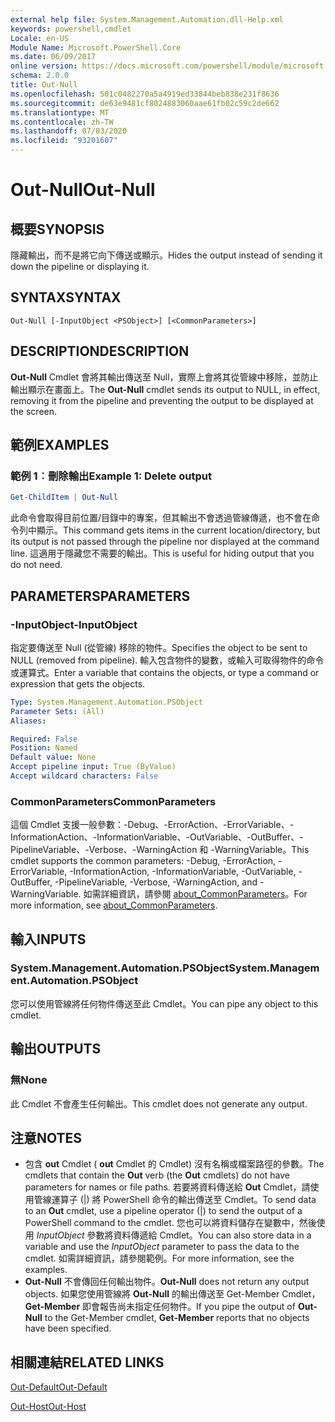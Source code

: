 ```yaml
---
external help file: System.Management.Automation.dll-Help.xml
keywords: powershell,cmdlet
Locale: en-US
Module Name: Microsoft.PowerShell.Core
ms.date: 06/09/2017
online version: https://docs.microsoft.com/powershell/module/microsoft.powershell.core/out-null?view=powershell-7&WT.mc_id=ps-gethelp
schema: 2.0.0
title: Out-Null
ms.openlocfilehash: 501c0482270a5a4919ed33844beb838e231f8636
ms.sourcegitcommit: de63e9481cf8024883060aae61fb02c59c2de662
ms.translationtype: MT
ms.contentlocale: zh-TW
ms.lasthandoff: 07/03/2020
ms.locfileid: "93201607"
---
```

# <span data-ttu-id="4db5c-103">Out-Null</span><span class="sxs-lookup"><span data-stu-id="4db5c-103">Out-Null</span></span>

## <span data-ttu-id="4db5c-104">概要</span><span class="sxs-lookup"><span data-stu-id="4db5c-104">SYNOPSIS</span></span>
<span data-ttu-id="4db5c-105">隱藏輸出，而不是將它向下傳送或顯示。</span><span class="sxs-lookup"><span data-stu-id="4db5c-105">Hides the output instead of sending it down the pipeline or displaying it.</span></span>

## <span data-ttu-id="4db5c-106">SYNTAX</span><span class="sxs-lookup"><span data-stu-id="4db5c-106">SYNTAX</span></span>

```
Out-Null [-InputObject <PSObject>] [<CommonParameters>]
```

## <span data-ttu-id="4db5c-107">DESCRIPTION</span><span class="sxs-lookup"><span data-stu-id="4db5c-107">DESCRIPTION</span></span>

<span data-ttu-id="4db5c-108">**Out-Null** Cmdlet 會將其輸出傳送至 Null，實際上會將其從管線中移除，並防止輸出顯示在畫面上。</span><span class="sxs-lookup"><span data-stu-id="4db5c-108">The **Out-Null** cmdlet sends its output to NULL, in effect, removing it from the pipeline and preventing the output to be displayed at the screen.</span></span>

## <span data-ttu-id="4db5c-109">範例</span><span class="sxs-lookup"><span data-stu-id="4db5c-109">EXAMPLES</span></span>

### <span data-ttu-id="4db5c-110">範例 1︰刪除輸出</span><span class="sxs-lookup"><span data-stu-id="4db5c-110">Example 1: Delete output</span></span>

```powershell
Get-ChildItem | Out-Null
```

<span data-ttu-id="4db5c-111">此命令會取得目前位置/目錄中的專案，但其輸出不會透過管線傳遞，也不會在命令列中顯示。</span><span class="sxs-lookup"><span data-stu-id="4db5c-111">This command gets items in the current location/directory, but its output is not passed through the pipeline nor displayed at the command line.</span></span>
<span data-ttu-id="4db5c-112">這適用于隱藏您不需要的輸出。</span><span class="sxs-lookup"><span data-stu-id="4db5c-112">This is useful for hiding output that you do not need.</span></span>

## <span data-ttu-id="4db5c-113">PARAMETERS</span><span class="sxs-lookup"><span data-stu-id="4db5c-113">PARAMETERS</span></span>

### <span data-ttu-id="4db5c-114">-InputObject</span><span class="sxs-lookup"><span data-stu-id="4db5c-114">-InputObject</span></span>

<span data-ttu-id="4db5c-115">指定要傳送至 Null (從管線) 移除的物件。</span><span class="sxs-lookup"><span data-stu-id="4db5c-115">Specifies the object to be sent to NULL (removed from pipeline).</span></span>
<span data-ttu-id="4db5c-116">輸入包含物件的變數，或輸入可取得物件的命令或運算式。</span><span class="sxs-lookup"><span data-stu-id="4db5c-116">Enter a variable that contains the objects, or type a command or expression that gets the objects.</span></span>

```yaml
Type: System.Management.Automation.PSObject
Parameter Sets: (All)
Aliases:

Required: False
Position: Named
Default value: None
Accept pipeline input: True (ByValue)
Accept wildcard characters: False
```

### <span data-ttu-id="4db5c-117">CommonParameters</span><span class="sxs-lookup"><span data-stu-id="4db5c-117">CommonParameters</span></span>

<span data-ttu-id="4db5c-118">這個 Cmdlet 支援一般參數：-Debug、-ErrorAction、-ErrorVariable、-InformationAction、-InformationVariable、-OutVariable、-OutBuffer、-PipelineVariable、-Verbose、-WarningAction 和 -WarningVariable。</span><span class="sxs-lookup"><span data-stu-id="4db5c-118">This cmdlet supports the common parameters: -Debug, -ErrorAction, -ErrorVariable, -InformationAction, -InformationVariable, -OutVariable, -OutBuffer, -PipelineVariable, -Verbose, -WarningAction, and -WarningVariable.</span></span> <span data-ttu-id="4db5c-119">如需詳細資訊，請參閱 [about_CommonParameters](https://go.microsoft.com/fwlink/?LinkID=113216)。</span><span class="sxs-lookup"><span data-stu-id="4db5c-119">For more information, see [about_CommonParameters](https://go.microsoft.com/fwlink/?LinkID=113216).</span></span>

## <span data-ttu-id="4db5c-120">輸入</span><span class="sxs-lookup"><span data-stu-id="4db5c-120">INPUTS</span></span>

### <span data-ttu-id="4db5c-121">System.Management.Automation.PSObject</span><span class="sxs-lookup"><span data-stu-id="4db5c-121">System.Management.Automation.PSObject</span></span>

<span data-ttu-id="4db5c-122">您可以使用管線將任何物件傳送至此 Cmdlet。</span><span class="sxs-lookup"><span data-stu-id="4db5c-122">You can pipe any object to this cmdlet.</span></span>

## <span data-ttu-id="4db5c-123">輸出</span><span class="sxs-lookup"><span data-stu-id="4db5c-123">OUTPUTS</span></span>

### <span data-ttu-id="4db5c-124">無</span><span class="sxs-lookup"><span data-stu-id="4db5c-124">None</span></span>

<span data-ttu-id="4db5c-125">此 Cmdlet 不會產生任何輸出。</span><span class="sxs-lookup"><span data-stu-id="4db5c-125">This cmdlet does not generate any output.</span></span>

## <span data-ttu-id="4db5c-126">注意</span><span class="sxs-lookup"><span data-stu-id="4db5c-126">NOTES</span></span>

* <span data-ttu-id="4db5c-127">包含 **out** Cmdlet ( **out** Cmdlet 的 Cmdlet) 沒有名稱或檔案路徑的參數。</span><span class="sxs-lookup"><span data-stu-id="4db5c-127">The cmdlets that contain the **Out** verb (the **Out** cmdlets) do not have parameters for names or file paths.</span></span> <span data-ttu-id="4db5c-128">若要將資料傳送給 **Out** Cmdlet，請使用管線運算子 (|) 將 PowerShell 命令的輸出傳送至 Cmdlet。</span><span class="sxs-lookup"><span data-stu-id="4db5c-128">To send data to an **Out** cmdlet, use a pipeline operator (|) to send the output of a PowerShell command to the cmdlet.</span></span> <span data-ttu-id="4db5c-129">您也可以將資料儲存在變數中，然後使用 *InputObject* 參數將資料傳遞給 Cmdlet。</span><span class="sxs-lookup"><span data-stu-id="4db5c-129">You can also store data in a variable and use the *InputObject* parameter to pass the data to the cmdlet.</span></span> <span data-ttu-id="4db5c-130">如需詳細資訊，請參閱範例。</span><span class="sxs-lookup"><span data-stu-id="4db5c-130">For more information, see the examples.</span></span>
* <span data-ttu-id="4db5c-131">**Out-Null** 不會傳回任何輸出物件。</span><span class="sxs-lookup"><span data-stu-id="4db5c-131">**Out-Null** does not return any output objects.</span></span> <span data-ttu-id="4db5c-132">如果您使用管線將 **Out-Null** 的輸出傳送至 Get-Member Cmdlet， **Get-Member** 即會報告尚未指定任何物件。</span><span class="sxs-lookup"><span data-stu-id="4db5c-132">If you pipe the output of **Out-Null** to the Get-Member cmdlet, **Get-Member** reports that no objects have been specified.</span></span>

## <span data-ttu-id="4db5c-133">相關連結</span><span class="sxs-lookup"><span data-stu-id="4db5c-133">RELATED LINKS</span></span>

[<span data-ttu-id="4db5c-134">Out-Default</span><span class="sxs-lookup"><span data-stu-id="4db5c-134">Out-Default</span></span>](Out-Default.md)

[<span data-ttu-id="4db5c-135">Out-Host</span><span class="sxs-lookup"><span data-stu-id="4db5c-135">Out-Host</span></span>](Out-Host.md)
